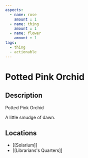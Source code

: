 ```yaml
---
aspects: 
  - name: rose
    amount : 1
  - name: thing
    amount : 1
  - name: flower
    amount : 1
tags:
  - thing
  - actionable
---
```


# Potted Pink Orchid

## Description
Potted Pink Orchid

A little smudge of dawn.
## Locations
- [[Solarium]]
- [[Librarians's Quarters]]